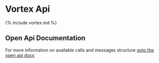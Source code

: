 # Vortex Api

{% include vortex.md %}

## Open Api Documentation
For more information on available calls and messages structure [goto the open api docs](https://rest.trackmatic.co.za/api/v2/vortex/swagger/index.html)
